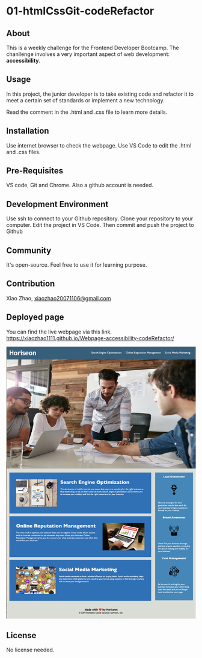 # 01-htmlCssGit-codeRefactor

## About
This is a weekly challenge for the Frontend Developer Bootcamp. The chanllenge involves a very important aspect of web development: **accessibility**.

## Usage
In this project, the junior developer is to take existing code and refactor it to meet a certain set of standards or implement a new technology.

Read the comment in the .html and .css file to learn more details.

## Installation
Use internet browser to check the webpage. Use VS Code to edit the .html and .css files.

## Pre-Requisites
VS code, Git and Chrome. Also a github account is needed.


## Development Environment
Use ssh to connect to your Github repository. Clone your repository to your computer. Edit the project in VS Code. Then commit and push the project to Github



## Community
It's open-source. Feel free to use it for learning purpose.

## Contribution
Xiao Zhao, xiaozhao20071106@gmail.com

## Deployed page
You can find the live webpage via this link.
https://xiaozhao1111.github.io/Webpage-accessibility-codeRefactor/

![The deployed webpage](/assets/images/livepage.png)

## License
No license needed.
